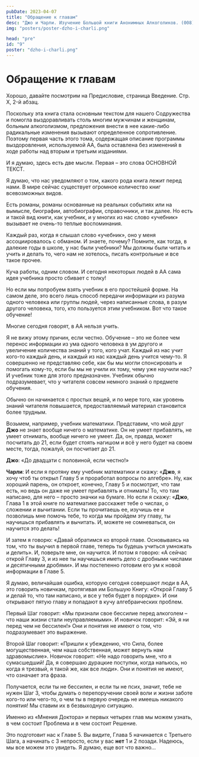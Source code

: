 ```yaml
---
pubDate: 2023-04-07
title: "Обращение к главам"
desc: "Джо и Чарли. Изучение Большой книги Анонимных Алкоголиков. (008)"
img: "posters/poster-dzho-i-charli.png"

head: "pre"
id: "9"
poster: "dzho-i-charli.png"
---
```


# Обращение к главам

Хорошо, давайте посмотрим на Предисловие, страница Введение. Стр. X, 2-й абзац.

Поскольку эта книга стала основным текстом для нашего Содружества и помогла выздоравливать столь многим мужчинам и женщинам, больным алкоголизмом, предложения внести в нее какие-либо радикальные изменения вызывают определенное сопротивление. Поэтому первая часть этого тома, содержащая описание программы выздоровления, используемой АА, была оставлена без изменений в ходе работы над вторым и третьим изданиями.

И я думаю, здесь есть две мысли. Первая – это слова ОСНОВНОЙ ТЕКСТ.

Я думаю, что нас уведомляют о том, какого рода книга лежит перед нами. В мире сейчас существует огромное количество книг всевозможных видов.

Есть романы, романы основанные на реальных событиях или на вымысле, биографии, автобиографии, справочники, и так далее. Но есть и такой вид книги, как учебник, и у многих из нас слово «учебник» вызывает не очень-то теплые воспоминания.

Каждый раз, когда я слышал слово «учебник», оно у меня ассоциировалось с обманом. И знаете, почему? Помните, как тогда, в далекие годы в школе, у нас были учебники? Мы должны были читать и учить и делать то, чего нам не хотелось, писать контрольные и все такое прочее.

Куча работы, одним словом. И сегодня некоторых людей в АА сама идея учебника просто сбивает с толку!

Но если мы попробуем взять учебник в его простейшей форме. На самом деле, это всего лишь способ передачи информации из разума одного человека или группы людей, через написанные слова, в разум другого человека, того, кто пользуется этим учебником. Вот что такое обучение!

Многие сегодня говорят, в АА нельзя учить.

Я не вижу этому причин, если честно. Обучение – это не более чем перенос информации из ума одного человека в ум другого и увеличение количества знаний у того, кого учат. Каждый из нас учит кого-то каждый день, и каждый из нас каждый день учится чему-то. Я совершенно не представляю себе, как бы мы могли спонсировать и помогать кому-то, если бы мы не учили их тому, чему уже научили нас? И учебник тоже для этого предназначен. Учебник обычно подразумевает, что у читателя совсем немного знаний о предмете обучения.

Обычно он начинается с простых вещей, и по мере того, как уровень знаний читателя повышается, предоставляемый материал становится более трудным.

Возьмем, например, учебник математики. Представим, что мой друг **Джо** не знает вообще ничего о математике. Он не умеет прибавлять, не умеет отнимать, вообще ничего не умеет. Да, он, правда, может посчитать до 21, если будет стоять нагишом и всё у него будет на своем месте, тогда, пожалуй, он посчитает до 21.

**Джо**: «До двадцати с половиной, если честно!»

**Чарли**:
И если я протяну ему учебник математики и скажу: «**Джо**, я хочу чтоб ты открыл Главу 5 и проработал вопросы по алгебре». Ну, как хороший парень, он откроет, конечно, Главу 5 и посмотрит, что там есть, но ведь он даже не умеет прибавлять и отнимать! То, что там написано, для него – просто значки на бумаге. Но если я скажу: «**Джо**, Глава 1 в этой книге по математике расскажет тебе о числах, о сложении и вычитании. Если ты прочитаешь ее, изучишь ее и позволишь мне помочь тебе, то когда мы пройдем эту главу, ты научишься прибавлять и вычитать. И, можете не сомневаться, он научится это делать!

И затем я говорю: «Давай обратимся ко второй главе. Основываясь на том, что ты выучил в первой главе, теперь ты будешь учиться умножать и делить». И, поверьте мне, он научится. И потом я говорю: «А сейчас открой Главу 3, и из нее ты научишься иметь дело с дробными числами и десятичными дробями». И мы постепенно готовим его ум к новой информации в Главе 5.

Я думаю, величайшая ошибка, которую сегодня совершают люди в АА, это говорить новичкам, протягивая им Большую Книгу: «Открой Главу 5 и делай то, что там написано, и все у тебя будет в порядке». И они открывают пятую главу и попадают в кучу алгебраических проблем.

Первый Шаг говорит: «Мы признали свое бессилие перед алкоголем – что наши жизни стали неуправляемыми». И новичок говорит: «Эй, я ни перед чем не бессилен!» Они и понятия не имеют о том, что подразумевает это выражение.

Второй Шаг говорит: «Пришли к убеждению, что Сила, более могущественная, чем наша собственная, может вернуть нам здравомыслие». Новичок говорит: «Не надо говорить мне, что я сумасшедший! Да, я совершаю дурацкие поступки, когда напьюсь, но когда я трезвый, я такой же, как все люди». Они и понятия не имеют, что означает эта фраза.

Получается, если ты не бессилен, и если ты не псих, значит, тебе не нужен Шаг 3, чтобы думать о перепоручении своей воли и жизни заботе кого-то или чего-то, о чем ты в первую очередь не имеешь никакого понятия! Мы ставим их в безвыходную ситуацию.

Именно из «Мнения Доктора» и первых четырех глав мы можем узнать, в чем состоит Проблема и в чем состоит Решение.

Это подготовит нас к Главе 5. Вы видите, Глава 5 начинается с Третьего Шага, а начинать с 3 непросто, если у вас **нет** 1 и 2 позади. Надеюсь, мы все можем это увидеть.
Я думаю, еще вот что важно…
